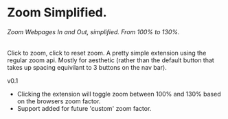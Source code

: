 # Zoom Simplified.

###### Zoom Webpages In and Out, simplified. From 100% to 130%.

Click to zoom, click to reset zoom. A pretty simple extension using the regular zoom api. Mostly for aesthetic (rather than the default button that takes up spacing equivilant to 3 buttons on the nav bar).

v0.1

- Clicking the extension will toggle zoom between 100% and 130% based on the browsers zoom factor.
- Support added for future 'custom' zoom factor.

